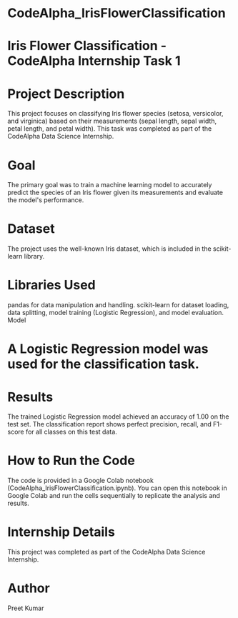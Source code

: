 # CodeAlpha_IrisFlowerClassification
# Iris Flower Classification - CodeAlpha Internship Task 1
# Project Description
This project focuses on classifying Iris flower species (setosa, versicolor, and virginica) based on their measurements (sepal length, sepal width, petal length, and petal width). This task was completed as part of the CodeAlpha Data Science Internship.

# Goal
The primary goal was to train a machine learning model to accurately predict the species of an Iris flower given its measurements and evaluate the model's performance.

# Dataset
The project uses the well-known Iris dataset, which is included in the scikit-learn library.

# Libraries Used
pandas for data manipulation and handling.
scikit-learn for dataset loading, data splitting, model training (Logistic Regression), and model evaluation.
Model
# A Logistic Regression model was used for the classification task.

# Results
The trained Logistic Regression model achieved an accuracy of 1.00 on the test set. The classification report shows perfect precision, recall, and F1-score for all classes on this test data.

# How to Run the Code
The code is provided in a Google Colab notebook (CodeAlpha_IrisFlowerClassification.ipynb). You can open this notebook in Google Colab and run the cells sequentially to replicate the analysis and results.

# Internship Details
This project was completed as part of the CodeAlpha Data Science Internship.

# Author
Preet Kumar
